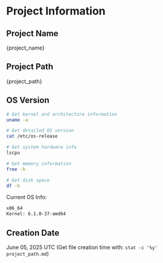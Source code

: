 # Project Information

## Project Name

{project_name}

## Project Path

{project_path}

## OS Version

```bash
# Get kernel and architecture information
uname -a

# Get detailed OS version
cat /etc/os-release

# Get system hardware info
lscpu

# Get memory information
free -h

# Get disk space
df -h
```

Current OS Info:

```bash
x86_64
Kernel: 6.1.0-37-amd64
```

## Creation Date

June 05, 2025 UTC
(Get file creation time with: `stat -c '%y' project_path.md`)
